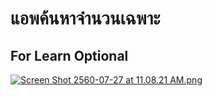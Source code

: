 # แอพค้นหาจำนวนเฉพาะ
## For Learn Optional


[![Screen Shot 2560-07-27 at 11.08.21 AM.png](https://s11.postimg.org/cjz9v535v/Screen_Shot_2560-07-27_at_11.08.21_AM.png)](https://postimg.org/image/lrribua7z/)
